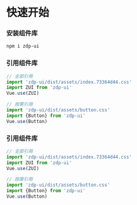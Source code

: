 # 快速开始


### 安装组件库

```bash
npm i zdp-ui
```

### 引用组件库

```javascript
// 全部引用
import 'zdp-ui/dist/assets/index.73364d44.css'
import ZUI from 'zdp-ui'
Vue.use(ZUI)

// 按需引用
import 'zdp-ui/dist/assets/button.css'
import {Button} from 'zdp-ui'
Vue.use(Button)

```

### 引用组件库

```javascript
// 全部引用
import 'zdp-ui/dist/assets/index.73364d44.css'
import ZUI from 'zdp-ui'
Vue.use(ZUI)

// 按需引用
import 'zdp-ui/dist/assets/button.css'
import {Button} from 'zdp-ui'
Vue.use(Button)

```